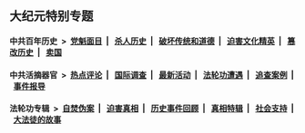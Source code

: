 ## 大纪元特别专题

#### 中共百年历史 &nbsp;>&nbsp; [党魁面目](indexes/nf1176107/README.md?05080430) &nbsp;| &nbsp; [杀人历史](indexes/nf1176106/README.md?05080430) &nbsp;| &nbsp; [破坏传统和道德](indexes/nf1176106/README.md?05080430) &nbsp;| &nbsp; [迫害文化精英](indexes/nf1176111/README.md?05080430) &nbsp;| &nbsp; [篡改历史](indexes/nf1176115/README.md?05080430) &nbsp;| &nbsp; [卖国](indexes/nf1176117/README.md?05080430) 

#### 中共活摘器官 &nbsp;>&nbsp; [热点评论](indexes/nf5879/README.md?05080430) &nbsp;| &nbsp; [国际调查](indexes/nf5947/README.md?05080430) &nbsp;| &nbsp; [最新活动](indexes/nf5883/README.md?05080430) &nbsp;| &nbsp; [法轮功遭遇](indexes/nf5881/README.md?05080430) &nbsp;| &nbsp; [追查案例](indexes/nf5880/README.md?05080430) &nbsp;| &nbsp; [事件报导](indexes/nf5877/README.md?05080430) 

#### 法轮功专辑 &nbsp;>&nbsp; [自焚伪案](indexes/nf5562/README.md?05080430) &nbsp;| &nbsp; [迫害真相](indexes/nf4379/README.md?05080430) &nbsp;| &nbsp; [历史事件回顾](indexes/nf5793/README.md?05080430) &nbsp;| &nbsp; [真相特辑](indexes/nf4389/README.md?05080430) &nbsp;| &nbsp; [社会支持](indexes/nf4386/README.md?05080430) &nbsp;| &nbsp; [大法徒的故事](indexes/nf1147481/README.md?05080430) 


